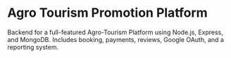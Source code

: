 # Agro Tourism Promotion Platform
Backend for a full-featured Agro-Tourism Platform using Node.js, Express, and MongoDB. Includes booking, payments, reviews, Google OAuth, and a reporting system.
